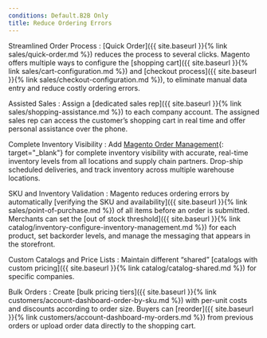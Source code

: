 ```yaml
---
conditions: Default.B2B Only
title: Reduce Ordering Errors
---
```


Streamlined Order Process
:  [Quick Order]({{ site.baseurl }}{% link sales/quick-order.md %}) reduces the process to several clicks. Magento offers multiple ways to configure the [shopping cart]({{ site.baseurl }}{% link sales/cart-configuration.md %}) and [checkout process]({{ site.baseurl }}{% link sales/checkout-configuration.md %}), to eliminate manual data entry and reduce costly ordering errors.

Assisted Sales
:  Assign a [dedicated sales rep]({{ site.baseurl }}{% link sales/shopping-assistance.md %}) to each company account. The assigned sales rep can access the customer’s shopping cart in real time and offer personal assistance over the phone.

Complete Inventory Visibility
:  Add [Magento Order Management][1]{: target="_blank"} for complete inventory visibility with accurate, real-time inventory levels from all locations and supply chain partners. Drop-ship scheduled deliveries, and track inventory across multiple warehouse locations.

SKU and Inventory Validation
:  Magento reduces ordering errors by automatically [verifying the SKU and availability]({{ site.baseurl }}{% link sales/point-of-purchase.md %}) of all items before an order is submitted. Merchants can set the [out of stock threshold]({{ site.baseurl }}{% link catalog/inventory-configure-inventory-management.md %}) for each product, set backorder levels, and manage the messaging that appears in the storefront.

Custom Catalogs and Price Lists
: Maintain different “shared” [catalogs with custom pricing]({{ site.baseurl }}{% link catalog/catalog-shared.md %}) for specific companies.

Bulk Orders
:  Create [bulk pricing tiers]({{ site.baseurl }}{% link customers/account-dashboard-order-by-sku.md %}) with per-unit costs and discounts according to order size. Buyers can [reorder]({{ site.baseurl }}{% link customers/account-dashboard-my-orders.md %}) from previous orders or upload order data directly to the shopping cart.

[1]: https://magento.com/products/order-management
